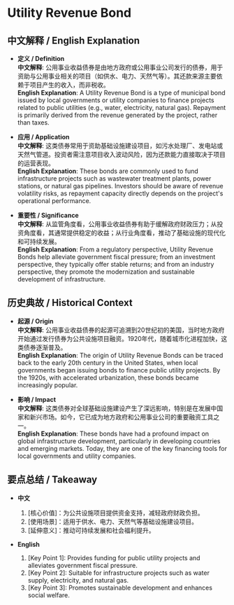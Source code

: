 # Utility Revenue Bond

## 中文解释 / English Explanation

* **定义 / Definition**  
  **中文解释**: 公用事业收益债券是由地方政府或公用事业公司发行的债券，用于资助与公用事业相关的项目（如供水、电力、天然气等）。其还款来源主要依赖于项目产生的收入，而非税收。  
  **English Explanation**: A Utility Revenue Bond is a type of municipal bond issued by local governments or utility companies to finance projects related to public utilities (e.g., water, electricity, natural gas). Repayment is primarily derived from the revenue generated by the project, rather than taxes.

* **应用 / Application**  
  **中文解释**: 这类债券常用于资助基础设施建设项目，如污水处理厂、发电站或天然气管道。投资者需注意项目收入波动风险，因为还款能力直接取决于项目的运营表现。  
  **English Explanation**: These bonds are commonly used to fund infrastructure projects such as wastewater treatment plants, power stations, or natural gas pipelines. Investors should be aware of revenue volatility risks, as repayment capacity directly depends on the project's operational performance.

* **重要性 / Significance**  
  **中文解释**: 从监管角度看，公用事业收益债券有助于缓解政府财政压力；从投资角度看，其通常提供稳定的收益；从行业角度看，推动了基础设施的现代化和可持续发展。  
  **English Explanation**: From a regulatory perspective, Utility Revenue Bonds help alleviate government fiscal pressure; from an investment perspective, they typically offer stable returns; and from an industry perspective, they promote the modernization and sustainable development of infrastructure.

## 历史典故 / Historical Context

* **起源 / Origin**  
  **中文解释**: 公用事业收益债券的起源可追溯到20世纪初的美国，当时地方政府开始通过发行债券为公共设施项目融资。1920年代，随着城市化进程加快，这类债券逐渐普及。  
  **English Explanation**: The origin of Utility Revenue Bonds can be traced back to the early 20th century in the United States, when local governments began issuing bonds to finance public utility projects. By the 1920s, with accelerated urbanization, these bonds became increasingly popular.

* **影响 / Impact**  
  **中文解释**: 这类债券对全球基础设施建设产生了深远影响，特别是在发展中国家和新兴市场。如今，它已成为地方政府和公用事业公司的重要融资工具之一。  
  **English Explanation**: These bonds have had a profound impact on global infrastructure development, particularly in developing countries and emerging markets. Today, they are one of the key financing tools for local governments and utility companies.

## 要点总结 / Takeaway

* **中文**  
  1. [核心价值]：为公共设施项目提供资金支持，减轻政府财政负担。  
  2. [使用场景]：适用于供水、电力、天然气等基础设施建设项目。  
  3. [延伸意义]：推动可持续发展和社会福利提升。

* **English**  
  1. [Key Point 1]: Provides funding for public utility projects and alleviates government fiscal pressure.  
  2. [Key Point 2]: Suitable for infrastructure projects such as water supply, electricity, and natural gas.  
  3. [Key Point 3]: Promotes sustainable development and enhances social welfare.